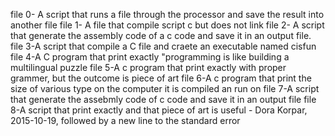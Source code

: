 file 0- A script that runs a file through the processor and save the result into another file
file 1- A file that compile script c but does not link
file 2- A script that generate the assembly code of a c code and save it in an output file.
file 3-A script that compile a C file and craete an executable named cisfun
file 4-A C program that print exactly "programming is like building a multilingual puzzle
file 5-A c program that print exactly with proper grammer, but the outcome is  piece of art
file 6-A c program that print the size of various type on the computer it is compiled an run on
file 7-A script that generate the assebmly code of c code and save it in an output file
file 8-A script that print exactly and that piece of art is useful - Dora Korpar, 2015-10-19, followed by a new line to the standard error